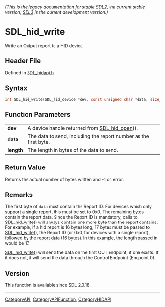 ###### (This is the legacy documentation for stable SDL2, the current stable version; [SDL3](https://wiki.libsdl.org/SDL3/) is the current development version.)
# SDL_hid_write

Write an Output report to a HID device.

## Header File

Defined in [SDL_hidapi.h](https://github.com/libsdl-org/SDL/blob/SDL2/include/SDL_hidapi.h)

## Syntax

```c
int SDL_hid_write(SDL_hid_device *dev, const unsigned char *data, size_t length);

```

## Function Parameters

|                |                                                                  |
| -------------- | ---------------------------------------------------------------- |
| **dev**        | A device handle returned from [SDL_hid_open](SDL_hid_open)().    |
| **data**       | The data to send, including the report number as the first byte. |
| **length**     | The length in bytes of the data to send.                         |

## Return Value

Returns the actual number of bytes written and -1 on error.

## Remarks

The first byte of `data` must contain the Report ID. For devices which only
support a single report, this must be set to 0x0. The remaining bytes
contain the report data. Since the Report ID is mandatory, calls to
[SDL_hid_write](SDL_hid_write)() will always contain one more byte than the
report contains. For example, if a hid report is 16 bytes long, 17 bytes
must be passed to [SDL_hid_write](SDL_hid_write)(), the Report ID (or 0x0,
for devices with a single report), followed by the report data (16 bytes).
In this example, the length passed in would be 17.

[SDL_hid_write](SDL_hid_write)() will send the data on the first OUT
endpoint, if one exists. If it does not, it will send the data through the
Control Endpoint (Endpoint 0).

## Version

This function is available since SDL 2.0.18.

----
[CategoryAPI](CategoryAPI), [CategoryAPIFunction](CategoryAPIFunction), [CategoryHIDAPI](CategoryHIDAPI)


